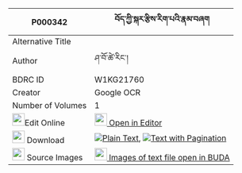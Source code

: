 |P000342|བོད་ཀྱི་སྐར་རྩིས་རིག་པའི་རྣམ་བཞག 
| --- | --- 
|Alternative Title |
|Author| ཤ་བོ་ཚེ་རིང་།
|BDRC ID | W1KG21760
|Creator | Google OCR
|Number of Volumes| 1
|<img width="25" src="https://img.icons8.com/color/25/000000/edit-property.png">Edit Online| [<img width="25" src="https://avatars.githubusercontent.com/u/45091458?s=200&v=4"> Open in Editor](http://editor.openpecha.org/P000342)
|<img width="25" src="https://img.icons8.com/fluent/48/000000/download-2.png"/>  Download | [![](https://img.icons8.com/color/20/000000/txt.png)Plain Text](https://github.com/Openpecha/P000342/releases/download/v1/bo_kyi_kartsi_rigpa_i_nam_shya_plain_P000342.zip), [![](https://img.icons8.com/color/20/000000/txt.png)Text with Pagination](https://github.com/Openpecha/P000342/releases/download/v1/bo_kyi_kartsi_rigpa_i_nam_shya_pages_P000342.zip)
|<img width="25" src="https://img.icons8.com/plasticine/100/000000/pictures-folder.png"/>  Source Images | [<img width="25" src="https://library.bdrc.io/icons/BUDA-small.svg"> Images of text file open in BUDA](https://library.bdrc.io/show/bdr:W1KG21760)